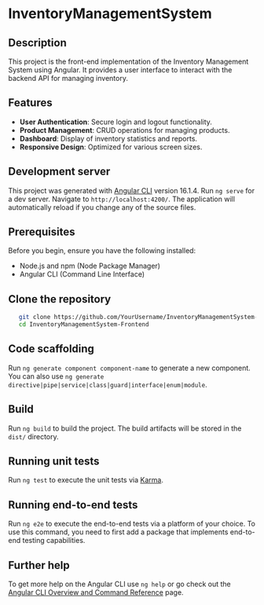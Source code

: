 # InventoryManagementSystem

## Description
This project is the front-end implementation of the Inventory Management System using Angular. It provides a user interface to interact with the backend API for managing inventory.

## Features
- **User Authentication**: Secure login and logout functionality.
- **Product Management**: CRUD operations for managing products.
- **Dashboard**: Display of inventory statistics and reports.
- **Responsive Design**: Optimized for various screen sizes.
## Development server

This project was generated with [Angular CLI](https://github.com/angular/angular-cli) version 16.1.4.
Run `ng serve` for a dev server. Navigate to `http://localhost:4200/`. The application will automatically reload if you change any of the source files.

## Prerequisites
Before you begin, ensure you have the following installed:
- Node.js and npm (Node Package Manager)
- Angular CLI (Command Line Interface)

## Clone the repository
 
```bash
   git clone https://github.com/YourUsername/InventoryManagementSystem-Frontend.git
   cd InventoryManagementSystem-Frontend
```

## Code scaffolding

Run `ng generate component component-name` to generate a new component. You can also use `ng generate directive|pipe|service|class|guard|interface|enum|module`.

## Build

Run `ng build` to build the project. The build artifacts will be stored in the `dist/` directory.

## Running unit tests

Run `ng test` to execute the unit tests via [Karma](https://karma-runner.github.io).

## Running end-to-end tests

Run `ng e2e` to execute the end-to-end tests via a platform of your choice. To use this command, you need to first add a package that implements end-to-end testing capabilities.

## Further help

To get more help on the Angular CLI use `ng help` or go check out the [Angular CLI Overview and Command Reference](https://angular.io/cli) page.
